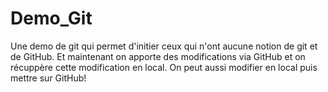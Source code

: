 # Demo_Git
Une demo de git qui permet d'initier ceux qui n'ont aucune notion de git et de GitHub. 
Et maintenant on apporte des modifications via GitHub et on récuppère cette modification en local. On peut aussi modifier en local puis mettre sur GitHub!

